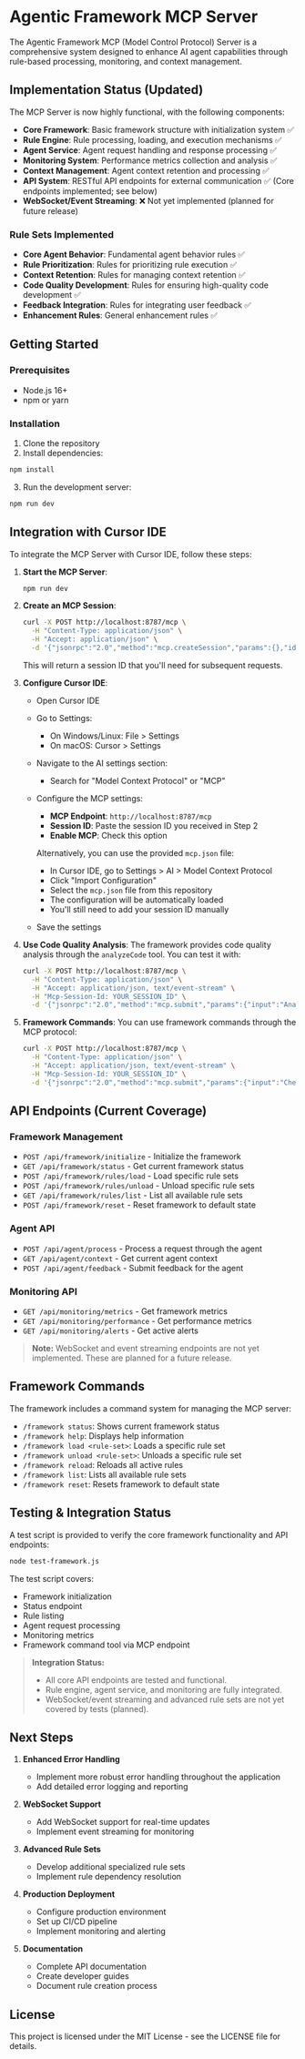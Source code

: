 # Agentic Framework MCP Server

The Agentic Framework MCP (Model Control Protocol) Server is a comprehensive system designed to enhance AI agent capabilities through rule-based processing, monitoring, and context management.

## Implementation Status (Updated)

The MCP Server is now highly functional, with the following components:

- **Core Framework**: Basic framework structure with initialization system ✅
- **Rule Engine**: Rule processing, loading, and execution mechanisms ✅
- **Agent Service**: Agent request handling and response processing ✅
- **Monitoring System**: Performance metrics collection and analysis ✅
- **Context Management**: Agent context retention and processing ✅
- **API System**: RESTful API endpoints for external communication ✅ (Core endpoints implemented; see below)
- **WebSocket/Event Streaming**: ❌ Not yet implemented (planned for future release)

### Rule Sets Implemented

- **Core Agent Behavior**: Fundamental agent behavior rules ✅
- **Rule Prioritization**: Rules for prioritizing rule execution ✅
- **Context Retention**: Rules for managing context retention ✅
- **Code Quality Development**: Rules for ensuring high-quality code development ✅
- **Feedback Integration**: Rules for integrating user feedback ✅
- **Enhancement Rules**: General enhancement rules ✅

## Getting Started

### Prerequisites

- Node.js 16+
- npm or yarn

### Installation

1. Clone the repository
2. Install dependencies:

```bash
npm install
```

3. Run the development server:

```bash
npm run dev
```

## Integration with Cursor IDE

To integrate the MCP Server with Cursor IDE, follow these steps:

1. **Start the MCP Server**:
   ```bash
   npm run dev
   ```

2. **Create an MCP Session**:
   ```bash
   curl -X POST http://localhost:8787/mcp \
     -H "Content-Type: application/json" \
     -H "Accept: application/json" \
     -d '{"jsonrpc":"2.0","method":"mcp.createSession","params":{},"id":1}'
   ```
   This will return a session ID that you'll need for subsequent requests.

3. **Configure Cursor IDE**:
   - Open Cursor IDE
   - Go to Settings:
     - On Windows/Linux: File > Settings
     - On macOS: Cursor > Settings
   - Navigate to the AI settings section:
     - Search for "Model Context Protocol" or "MCP"
   - Configure the MCP settings:
     - **MCP Endpoint**: `http://localhost:8787/mcp`
     - **Session ID**: Paste the session ID you received in Step 2
     - **Enable MCP**: Check this option

     Alternatively, you can use the provided `mcp.json` file:
     - In Cursor IDE, go to Settings > AI > Model Context Protocol
     - Click "Import Configuration"
     - Select the `mcp.json` file from this repository
     - The configuration will be automatically loaded
     - You'll still need to add your session ID manually
   - Save the settings

4. **Use Code Quality Analysis**:
   The framework provides code quality analysis through the `analyzeCode` tool. You can test it with:
   ```bash
   curl -X POST http://localhost:8787/mcp \
     -H "Content-Type: application/json" \
     -H "Accept: application/json, text/event-stream" \
     -H "Mcp-Session-Id: YOUR_SESSION_ID" \
     -d '{"jsonrpc":"2.0","method":"mcp.submit","params":{"input":"Analyze this code","tools":[{"name":"analyzeCode","input":{"code":"function add(a, b) { return a+b; }","language":"javascript"}}]},"id":2}'
   ```

5. **Framework Commands**:
   You can use framework commands through the MCP protocol:
   ```bash
   curl -X POST http://localhost:8787/mcp \
     -H "Content-Type: application/json" \
     -H "Accept: application/json, text/event-stream" \
     -H "Mcp-Session-Id: YOUR_SESSION_ID" \
     -d '{"jsonrpc":"2.0","method":"mcp.submit","params":{"input":"Check framework status","tools":[{"name":"framework","input":{"command":"status","args":[]}}]},"id":3}'
   ```

## API Endpoints (Current Coverage)

### Framework Management

- `POST /api/framework/initialize` - Initialize the framework
- `GET /api/framework/status` - Get current framework status
- `POST /api/framework/rules/load` - Load specific rule sets
- `POST /api/framework/rules/unload` - Unload specific rule sets
- `GET /api/framework/rules/list` - List all available rule sets
- `POST /api/framework/reset` - Reset framework to default state

### Agent API

- `POST /api/agent/process` - Process a request through the agent
- `GET /api/agent/context` - Get current agent context
- `POST /api/agent/feedback` - Submit feedback for the agent

### Monitoring API

- `GET /api/monitoring/metrics` - Get framework metrics
- `GET /api/monitoring/performance` - Get performance metrics
- `GET /api/monitoring/alerts` - Get active alerts

> **Note:** WebSocket and event streaming endpoints are not yet implemented. These are planned for a future release.

## Framework Commands

The framework includes a command system for managing the MCP server:

- `/framework status`: Shows current framework status
- `/framework help`: Displays help information
- `/framework load <rule-set>`: Loads a specific rule set
- `/framework unload <rule-set>`: Unloads a specific rule set
- `/framework reload`: Reloads all active rules
- `/framework list`: Lists all available rule sets
- `/framework reset`: Resets framework to default state

## Testing & Integration Status

A test script is provided to verify the core framework functionality and API endpoints:

```bash
node test-framework.js
```

The test script covers:
- Framework initialization
- Status endpoint
- Rule listing
- Agent request processing
- Monitoring metrics
- Framework command tool via MCP endpoint

> **Integration Status:**
> - All core API endpoints are tested and functional.
> - Rule engine, agent service, and monitoring are fully integrated.
> - WebSocket/event streaming and advanced rule sets are not yet covered by tests (planned).

## Next Steps

1. **Enhanced Error Handling**
   - Implement more robust error handling throughout the application
   - Add detailed error logging and reporting

2. **WebSocket Support**
   - Add WebSocket support for real-time updates
   - Implement event streaming for monitoring

3. **Advanced Rule Sets**
   - Develop additional specialized rule sets
   - Implement rule dependency resolution

4. **Production Deployment**
   - Configure production environment
   - Set up CI/CD pipeline
   - Implement monitoring and alerting

5. **Documentation**
   - Complete API documentation
   - Create developer guides
   - Document rule creation process

## License

This project is licensed under the MIT License - see the LICENSE file for details.
